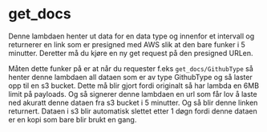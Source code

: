 # get_docs

Denne lambdaen henter ut data for en data type og innenfor et intervall og returnerer en link som 
er presigned med AWS slik at den bare funker i 5 minutter.
Deretter må du kjøre en ny get request på den presigned URLen. 

Måten dette funker på er at når du requester f.eks ```get_docs/GithubType``` så
henter denne lambdaen all dataen som er av type GithubType og så laster opp til en s3 bucket.
Dette må blir gjort fordi originalt så har lambda en 6MB limit på payloads. Og så signerer denne
lambdaen en url som får lov å laste ned akuratt denne dataen fra s3 bucket i 5 minutter. Og så blir
denne linken returnert. Dataen i s3 blir automatisk slettet etter 1 døgn fordi denne dataen er en
kopi som bare blir brukt en gang. 

